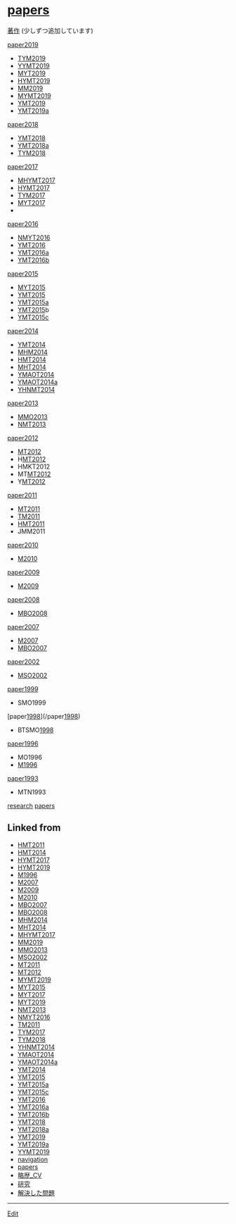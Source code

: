 ---
---
# [papers](/papers)

[著作](/著作) 
(少しずつ追加しています)

[paper2019](/paper2019) 

* [TYM2019](/TYM2019)
* [YYMT2019](/YYMT2019)
* [MYT2019](/MYT2019)
* [HYMT2019](/HYMT2019)
* [MM2019](/MM2019)
* [MYMT2019](/MYMT2019)
* [YMT2019](/YMT2019)
* [YMT2019a](/YMT2019a)



[paper2018](/paper2018) 

* [YMT2018](/YMT2018)
* [YMT2018a](/YMT2018a)
* [TYM2018](/TYM2018)



[paper2017](/paper2017) 

* [MHYMT2017](/MHYMT2017)
* [HYMT2017](/HYMT2017)
* [TYM2017](/TYM2017)
* [MYT2017](/MYT2017)
* 

[paper2016](/paper2016) 

* [NMYT2016](/NMYT2016)
* [YMT2016](/YMT2016)
* [YMT2016a](/YMT2016a)
* [YMT2016b](/YMT2016b)



[paper2015](/paper2015) 

* [MYT2015](/MYT2015)
* [YMT2015](/YMT2015)
* [YMT2015a](/YMT2015a)
* [YMT2015](/YMT2015)b
* [YMT2015c](/YMT2015c)



[paper2014](/paper2014) 

* [YMT2014](/YMT2014)
* [MHM2014](/MHM2014)
* [HMT2014](/HMT2014)
* [MHT2014](/MHT2014)
* [YMAOT2014](/YMAOT2014)
* [YMAOT2014a](/YMAOT2014a)
* [YHNMT2014](/YHNMT2014)



[paper2013](/paper2013) 

* [MMO2013](/MMO2013)
* [NMT2013](/NMT2013)



[paper2012](/paper2012) 

* [MT2012](/MT2012)
* H[MT2012](/MT2012)
* HMKT2012
* MT[MT2012](/MT2012)
* Y[MT2012](/MT2012)



[paper2011](/paper2011) 

* [MT2011](/MT2011)
* [TM2011](/TM2011)
* [HMT2011](/HMT2011)
* JMM2011



[paper2010](/paper2010) 

* [M2010](/M2010)



[paper2009](/paper2009) 

* [M2009](/M2009)



[paper2008](/paper2008) 

* [MBO2008](/MBO2008)



[paper2007](/paper2007) 

* [M2007](/M2007)
* [MBO2007](/MBO2007)



[paper2002](/paper2002) 

* [MSO2002](/MSO2002)



[paper1999](/paper1999) 

* SMO1999



[paper[1998](/1998)](/paper[1998](/1998)) 

* BTSMO[1998](/1998)



[paper1996](/paper1996) 

* MO1996
* [M1996](/M1996)



[paper1993](/paper1993) 

* MTN1993



[research](/research) [papers](/papers) 


## Linked from

* [HMT2011](HMT2011.md)
* [HMT2014](HMT2014.md)
* [HYMT2017](HYMT2017.md)
* [HYMT2019](HYMT2019.md)
* [M1996](M1996.md)
* [M2007](M2007.md)
* [M2009](M2009.md)
* [M2010](M2010.md)
* [MBO2007](MBO2007.md)
* [MBO2008](MBO2008.md)
* [MHM2014](MHM2014.md)
* [MHT2014](MHT2014.md)
* [MHYMT2017](MHYMT2017.md)
* [MM2019](MM2019.md)
* [MMO2013](MMO2013.md)
* [MSO2002](MSO2002.md)
* [MT2011](MT2011.md)
* [MT2012](MT2012.md)
* [MYMT2019](MYMT2019.md)
* [MYT2015](MYT2015.md)
* [MYT2017](MYT2017.md)
* [MYT2019](MYT2019.md)
* [NMT2013](NMT2013.md)
* [NMYT2016](NMYT2016.md)
* [TM2011](TM2011.md)
* [TYM2017](TYM2017.md)
* [TYM2018](TYM2018.md)
* [YHNMT2014](YHNMT2014.md)
* [YMAOT2014](YMAOT2014.md)
* [YMAOT2014a](YMAOT2014a.md)
* [YMT2014](YMT2014.md)
* [YMT2015](YMT2015.md)
* [YMT2015a](YMT2015a.md)
* [YMT2015c](YMT2015c.md)
* [YMT2016](YMT2016.md)
* [YMT2016a](YMT2016a.md)
* [YMT2016b](YMT2016b.md)
* [YMT2018](YMT2018.md)
* [YMT2018a](YMT2018a.md)
* [YMT2019](YMT2019.md)
* [YMT2019a](YMT2019a.md)
* [YYMT2019](YYMT2019.md)
* [navigation](navigation.md)
* [papers](papers.md)
* [略歴_CV](略歴_CV.md)
* [研究](研究.md)
* [解決した問題](解決した問題.md)


----
[Edit](https://github.com/vitroid/vitroid.github.io/edit/master/MD/papers.md)
